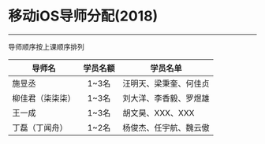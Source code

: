 # 移动iOS导师分配(2018)
- - - -

导师顺序按上课顺序排列

| 导师名  | 学员名额 | 学员名单            |
| ---- | :--: | --------------- |
| 施昱丞  | 1~3名 | 汪明天、梁秉奎、何佳贞 |
| 柳佳君（柒柒柒） | 1~3名 | 刘大洋、李香毅、罗煜雄 |
| 王一成   | 1~3名 | 胡文昊、XXX、XXX|
| 丁磊（丁闻舟） | 1~2名 | 杨俊杰、任宇航、魏云傲 |
